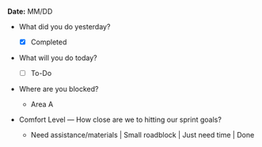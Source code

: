 **Date:** MM/DD

- What did you do yesterday?
  - [X] Completed

- What will you do today?
  - [ ] To-Do

- Where are you blocked?
  - Area A

- Comfort Level — How close are we to hitting our sprint goals?
  - Need assistance/materials | Small roadblock | Just need time | Done
